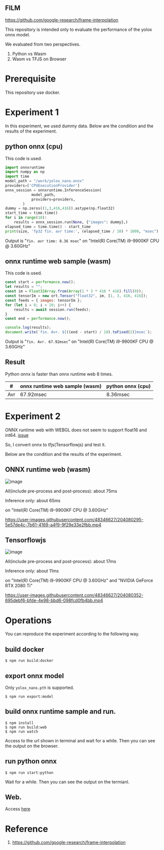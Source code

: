 FILM 
----

https://github.com/google-research/frame-interpolation


This repository is intended only to evaluate the performance of the yolox onnx model. 

We evaluated from two perspectives.

1. Python vs Wasm
2. Wasm vs TFJS on Browser 

# Prerequisite
This repository use docker.

# Experiment 1
In this experiment, we used dummy data. Below are the condition and the results of the experiment.

## python onnx (cpu)
This code is used.
```py
import onnxruntime
import numpy as np
import time
model_path = "/work/yolox_nano.onnx"
providers=['CPUExecutionProvider']
onnx_session = onnxruntime.InferenceSession(
            model_path,
            providers=providers,
        )
dummy = np.zeros((1,3,416,416)).astype(np.float32)
start_time = time.time()
for i in range(10):
    results = onnx_session.run(None, {"images": dummy},)
elapsed_time = time.time() - start_time
print(size, 'fp32 fin. avr time:', (elapsed_time / 10) * 1000, "msec")
```
Output is "`fin. avr time: 8.36 msec`" on "Intel(R) Core(TM) i9-9900KF CPU @ 3.60GHz"

## onnx runtime web sample (wasm)
This code is used.
```js
const start = performance.now();
let results = "";
const im = Float32Array.from(Array(1 * 3 * 416 * 416).fill(0));
const tensorIm = new ort.Tensor("float32", im, [1, 3, 416, 416]);
const feeds = { images: tensorIm };
for (let i = 0; i < 10; i++) {
    results = await session.run(feeds);
}
const end = performance.now();

console.log(results);
document.write(`fin. Avr. ${((end - start) / 10).toFixed(2)}msec`);
```
Output is "`fin. Avr. 67.92msec`" on "Intel(R) Core(TM) i9-9900KF CPU @ 3.60GHz"


## Result

Python onnx is faster than onnx runtime web 8 times.

| #   | onnx runtime web sample (wasm) | python onnx (cpu) |
| --- | ------------------------------ | ----------------- |
| Avr | 67.92msec                      | 8.36msec          |

# Experiment 2
ONNX runtime web with WEBGL does not seem to support float16 and int64.
[issue](https://github.com/microsoft/onnxruntime/issues/9724)

So, I convert onnx to tfjs(Tensorflowjs) and test it.

Below are the condition and the results of the experiment.

## ONNX runtime web (wasm)

![image](https://user-images.githubusercontent.com/48346627/204077770-4bf0f56e-6d2e-491c-85fa-a1ec0e1b1240.png)

All(include pre-process and post-process): about 75ms

Inference only: about 65ms

on "Intel(R) Core(TM) i9-9900KF CPU @ 3.60GHz"

https://user-images.githubusercontent.com/48346627/204080295-5e57de4c-7b61-4169-a4f9-9f29e33e2fbb.mp4


## Tensorflowjs

![image](https://user-images.githubusercontent.com/48346627/204077788-db62abeb-2877-4351-8d89-5ea5e1755b8a.png)

All(include pre-process and post-process): about 17ms

Inference only: about 11ms

on "Intel(R) Core(TM) i9-9900KF CPU @ 3.60GHz" and "NVIDIA GeForce RTX 2080 Ti"

https://user-images.githubusercontent.com/48346627/204080352-695debf6-bfde-4e98-bbd6-098fcd0fb4bb.mp4


# Operations
You can reproduce the experiment according to the following way.

## build docker
```
$ npm run build:docker
```

## export onnx model
Only `yolox_nano.pth` is supported.
```
$ npm run export:model
```

## build onnx runtime sample and run.
```
$ npm install 
$ npm run build:web
$ npm run watch
```
Access to the url shown in terminal and wait for a while. Then you can see the output on the browser.

## run python onnx
```
$ npm run start:python
```
Wait for a while. Then you can see the output on the termianl.

## Web.
Access [here](https://w-okada.github.io/yolox-onnx-test/)

# Reference
1. https://github.com/google-research/frame-interpolation

